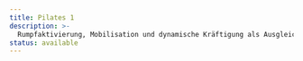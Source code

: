 ```yaml
---
title: Pilates 1
description: >-
  Rumpfaktivierung, Mobilisation und dynamische Kräftigung als Ausgleich zum Sitz-Alltag, 45'
status: available
---
```

